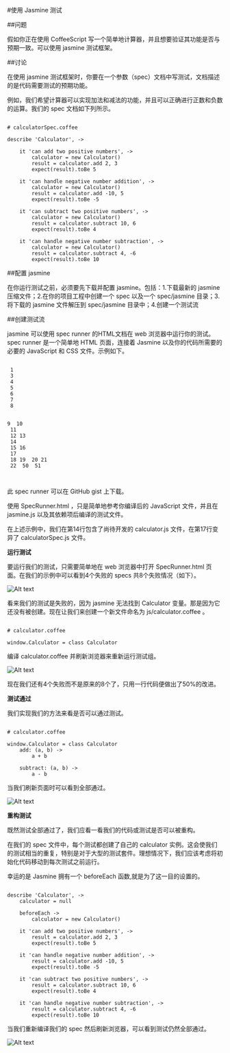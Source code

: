 #使用 Jasmine 测试
  
##问题
  
假如你正在使用 CoffeeScript 写一个简单地计算器，并且想要验证其功能是否与预期一致。可以使用 jasmine 测试框架。
  
##讨论
  
在使用 jasmine 测试框架时，你要在一个参数（spec）文档中写测试，文档描述的是代码需要测试的预期功能。
  
例如，我们希望计算器可以实现加法和减法的功能，并且可以正确进行正数和负数的运算。我们的 spec 文档如下列所示。
  
<pre><code>
# calculatorSpec.coffee

describe 'Calculator', ->

    it 'can add two positive numbers', ->
        calculator = new Calculator()
        result = calculator.add 2, 3
        expect(result).toBe 5

    it 'can handle negative number addition', ->
        calculator = new Calculator()
        result = calculator.add -10, 5
        expect(result).toBe -5

    it 'can subtract two positive numbers', ->
        calculator = new Calculator()
        result = calculator.subtract 10, 6
        expect(result).toBe 4

    it 'can handle negative number subtraction', ->
        calculator = new Calculator()
        result = calculator.subtract 4, -6
        expect(result).toBe 10
</code></pre>
  
##配置 jasmine
  
在你运行测试之前，必须要先下载并配置 jasmine。包括：1.下载最新的 jasmine 压缩文件；2.在你的项目工程中创建一个 spec 以及一个 spec/jasmine 目录；3.将下载的 jasmine 文件解压到 spec/jasmine 目录中；4.创建一个测试流
  
##创建测试流
  
jasmine 可以使用 spec runner 的HTML文档在 web 浏览器中运行你的测试。 spec runner 是一个简单地 HTML 页面，连接着 Jasmine 以及你的代码所需要的必要的 JavaScript 和 CSS 文件。示例如下。
  
<pre><code>
 1 <!DOCTYPE HTML PUBLIC "-//W3C//DTD HTML 4.01 Transitional//EN"
 2   "http://www.w3.org/TR/html4/loose.dtd">
 3 <html>
 4 <head>
 5   <title>Jasmine Spec Runner</title>
 6   <link rel="shortcut icon" type="image/png" href="spec/jasmine/jasmine_favicon.png">
 7   <link rel="stylesheet" type="text/css" href="spec/jasmine/jasmine.css">
 8   <script src="http://code.jquery.com/jquery.min.js"></script>
 9   <script src="spec/jasmine/jasmine.js"></script>
10   <script src="spec/jasmine/jasmine-html.js"></script>
11   <script src="spec/jasmine/jasmine-jquery-1.3.1.js"></script>
12 
13   <!-- include source files here... -->
14   <script src="js/calculator.js"></script>
15 
16   <!-- include spec files here... -->
17   <script src="spec/calculatorSpec.js"></script>
18 
19 </head>
20 
21 <body>
22   <script type="text/javascript">
23     (function() {
24       var jasmineEnv = jasmine.getEnv();
25       jasmineEnv.updateInterval = 1000;
26 
27       var trivialReporter = new jasmine.TrivialReporter();
28 
29       jasmineEnv.addReporter(trivialReporter);
30 
31       jasmineEnv.specFilter = function(spec) {
32         return trivialReporter.specFilter(spec);
33       };
34 
35       var currentWindowOnload = window.onload;
36 
37       window.onload = function() {
38         if (currentWindowOnload) {
39           currentWindowOnload();
40         }
41         execJasmine();
42       };
43 
44       function execJasmine() {
45         jasmineEnv.execute();
46       }
47 
48     })();
49   </script>
50 </body>
51 </html>
</code></pre>
  
此 spec runner 可以在 GitHub gist 上下载。
  
使用 SpecRunner.html ，只是简单地参考你编译后的 JavaScript 文件，并且在 jasmine.js 以及其依赖项后编译的测试文件。
  
在上述示例中，我们在第14行包含了尚待开发的 calculator.js 文件，在第17行变异了 calculatorSpec.js 文件。
  
**运行测试**
  
要运行我们的测试，只需要简单地在 web 浏览器中打开 SpecRunner.html 页面。在我们的示例中可以看到4个失败的 specs 共8个失败情况（如下）。
  
![Alt text](/img/jasmine_failing_all.jpg)
  
看来我们的测试是失败的，因为 jasmine 无法找到 Calculator 变量。那是因为它还没有被创建。现在让我们来创建一个新文件命名为 js/calculator.coffee 。
  
<pre><code>
# calculator.coffee

window.Calculator = class Calculator
</code></pre>
  
编译 calculator.coffee 并刷新浏览器来重新运行测试组。
  
![Alt text](/img/jasmine_failing_better.jpg)
  
现在我们还有4个失败而不是原来的8个了，只用一行代码便做出了50%的改进。
  
**测试通过**
  
我们实现我们的方法来看是否可以通过测试。
  
<pre><code>
# calculator.coffee

window.Calculator = class Calculator
    add: (a, b) ->
        a + b

    subtract: (a, b) ->
        a - b
</code></pre>

当我们刷新页面时可以看到全部通过。
  
![Alt text](/img/jasmine_passing.jpg)
  
**重构测试**
  
既然测试全部通过了，我们应看一看我们的代码或测试是否可以被重构。
  
在我们的 spec 文件中，每个测试都创建了自己的 calculator 实例。这会使我们的测试相当的重复，特别是对于大型的测试套件。理想情况下，我们应该考虑将初始化代码移动到每次测试之前运行。
  
幸运的是 Jasmine 拥有一个 beforeEach 函数,就是为了这一目的设置的。
  
<pre><code>
describe 'Calculator', ->
    calculator = null

    beforeEach ->
        calculator = new Calculator()

    it 'can add two positive numbers', ->
        result = calculator.add 2, 3
        expect(result).toBe 5

    it 'can handle negative number addition', ->
        result = calculator.add -10, 5
        expect(result).toBe -5

    it 'can subtract two positive numbers', ->
        result = calculator.subtract 10, 6
        expect(result).toBe 4

    it 'can handle negative number subtraction', ->
        result = calculator.subtract 4, -6
        expect(result).toBe 10
</code></pre>
  
当我们重新编译我们的 spec 然后刷新浏览器，可以看到测试仍然全部通过。
  
![Alt text](img/jasmine_passing2.jpg)
